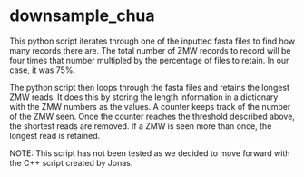# downsample_chua

This python script iterates through one of the inputted fasta files to find how many records there are. The total number of ZMW records to record will be four times that number multipled by the percentage of files to retain. In our case, it was 75%. 

The python script then loops through the fasta files and retains the longest ZMW reads. It does this by storing the length information in a dictionary with the ZMW numbers as the values. A counter keeps track of the number of the ZMW seen. Once the counter reaches the threshold described above, the shortest reads are removed. If a ZMW is seen more than once, the longest read is retained. 

NOTE: This script has not been tested as we decided to move forward with the C++ script created by Jonas. 
